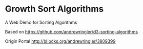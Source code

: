 # Growth Sort Algorithms

A Web Demo for Sorting Algorithms

Based on https://github.com/andrewringler/d3-sorting-algorithms

Origin Portal http://bl.ocks.org/andrewringler/3809399
